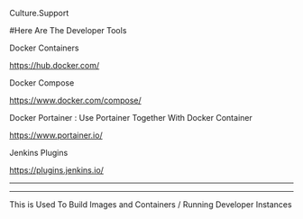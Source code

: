 Culture.Support


#Here Are The Developer Tools



 Docker Containers 


https://hub.docker.com/



Docker Compose 


https://www.docker.com/compose/



Docker Portainer : Use Portainer Together With Docker Container

https://www.portainer.io/





Jenkins Plugins 


https://plugins.jenkins.io/

--------------
----------

This is Used To Build Images and Containers / Running Developer Instances
